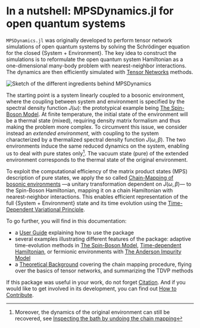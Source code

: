 # In a nutshell: MPSDynamics.jl for open quantum systems


`MPSDynamics.jl` was originally developed to perform tensor network simulations of open quantum systems by solving the Schrödinger equation for the closed {System + Environment}. 
The key idea to construct the simulations is to reformulate the open quantum system Hamiltonian as a one-dimensional many-body problem with nearest-neighbor interactions. 
The dynamics are then efficiently simulated with [Tensor Networks](@ref) methods. 

![Sketch of the different ingredients behind MPSDynamics](examples/mappings-1.png)

The starting point is a system linearly coupled to a bosonic environment, where the coupling between system and environment is specified by the spectral density function $J(\omega)$: the prototypical example being [The Spin-Boson Model](@ref).
At finite temperature, the initial state of the environment will be a thermal state (mixed), requiring density matrix formalism and thus making the problem more complex.
To circumvent this issue, we consider instead an _extended environment_, with coupling to the system characterized by a thermalized spectral density function $J(\omega,\beta)$. 
The two environments induce the same reduced dynamics on the system, enabling us to deal with pure states only[^1].
The vacuum state (pure) of the extended environment corresponds to the thermal state of the original environment. 

To exploit the computational efficiency of the matrix product states (MPS) description of pure states, we apply the so called [Chain-Mapping of bosonic environments](@ref) —a unitary transformation dependent on $J(\omega,\beta)$— to the Spin-Boson Hamiltonian, mapping it on a chain Hamiltonian with nearest-neighbor interactions.
This enables efficient representation of the full {System + Environment} state and its time evolution using the [Time-Dependent Variational Principle](@ref).

To go further, you will find in this documentation:
* a [User Guide](@ref) explaining how to use the package
* several examples illustrating different features of the package: adaptive time-evolution methods in [The Spin-Boson Model](@ref), [Time-dependent Hamiltonian](@ref), or fermionic environments with [The Anderson Impurity Model](@ref)
* a [Theoretical Background](@ref) covering the chain mapping procedure, flying over the basics of tensor networks, and summarizing the TDVP methods

If this package was useful in your work, do not forget [Citation](@ref).
And if you would like to get involved in its development, you can find out [How to Contribute](@ref).

[^1]: Moreover, the dynamics of the original environment can still be recovered, see [Inspecting the bath by undoing the chain mapping](@ref)

